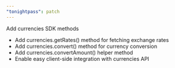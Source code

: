 ```yaml
---
"tonightpass": patch
---
```


Add currencies SDK methods

- Add currencies.getRates() method for fetching exchange rates
- Add currencies.convert() method for currency conversion  
- Add currencies.convertAmount() helper method
- Enable easy client-side integration with currencies API
